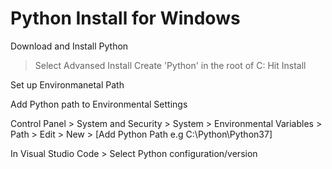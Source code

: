# Python Install for Windows

Download and Install Python

> Select Advansed Install
> Create 'Python' in the root of C:
> Hit Install

Set up Environmanetal Path

Add Python path to Environmental Settings

Control Panel > System and Security > System > Environmental Variables > Path > Edit > New > [Add Python Path e.g C:\Python\Python37]

In Visual Studio Code > Select Python configuration/version
